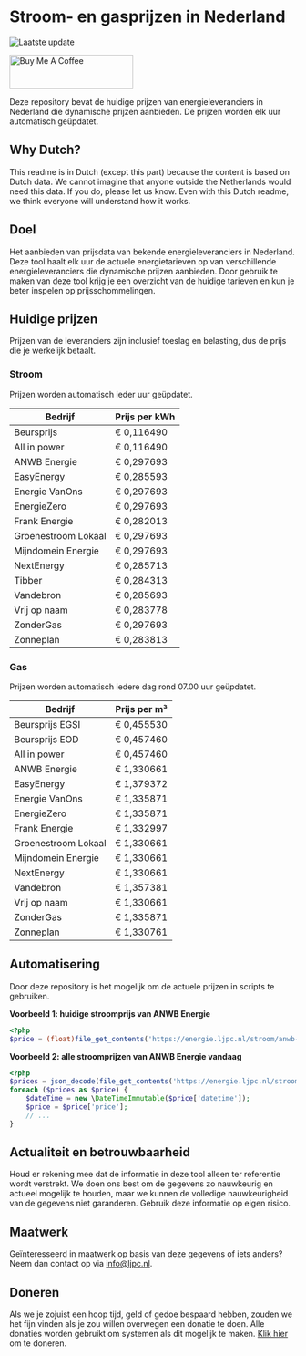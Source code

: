 # Stroom- en gasprijzen in Nederland

![Laatste update](https://img.shields.io/badge/laatste%20update-2025--01--18%2004%3A00%20CET-brightgreen)

<a href="https://www.buymeacoffee.com/Lars-" target="_blank"><img src="https://cdn.buymeacoffee.com/buttons/v2/default-orange.png" alt="Buy Me A Coffee" height="60" style="height: 60px !important;width: 217px !important;" ></a>

Deze repository bevat de huidige prijzen van energieleveranciers in Nederland die dynamische prijzen aanbieden. De prijzen worden elk uur automatisch geüpdatet.

## Why Dutch?

This readme is in Dutch (except this part) because the content is based on Dutch data. We cannot imagine that anyone outside the Netherlands would need this data. If you do, please let us know. Even with this Dutch readme, we think
everyone will understand how it works.

## Doel

Het aanbieden van prijsdata van bekende energieleveranciers in Nederland. Deze tool haalt elk uur de actuele energietarieven op van verschillende energieleveranciers die dynamische prijzen aanbieden. Door gebruik te maken van deze tool
krijg je een overzicht van de huidige tarieven en kun je beter inspelen op prijsschommelingen.

## Huidige prijzen

Prijzen van de leveranciers zijn inclusief toeslag en belasting, dus de prijs die je werkelijk betaalt.

### Stroom

Prijzen worden automatisch ieder uur geüpdatet.

 Bedrijf | Prijs per kWh 
---------|---------------
Beursprijs | € 0,116490
All in power | € 0,116490
ANWB Energie | € 0,297693
EasyEnergy | € 0,285593
Energie VanOns | € 0,297693
EnergieZero | € 0,297693
Frank Energie | € 0,282013
Groenestroom Lokaal | € 0,297693
Mijndomein Energie | € 0,297693
NextEnergy | € 0,285713
Tibber | € 0,284313
Vandebron | € 0,285693
Vrij op naam | € 0,283778
ZonderGas | € 0,297693
Zonneplan | € 0,283813


### Gas

Prijzen worden automatisch iedere dag rond 07.00 uur geüpdatet.

 Bedrijf | Prijs per m³ 
---------|--------------
Beursprijs EGSI | € 0,455530
Beursprijs EOD | € 0,457460
All in power | € 0,457460
ANWB Energie | € 1,330661
EasyEnergy | € 1,379372
Energie VanOns | € 1,335871
EnergieZero | € 1,335871
Frank Energie | € 1,332997
Groenestroom Lokaal | € 1,330661
Mijndomein Energie | € 1,330661
NextEnergy | € 1,330661
Vandebron | € 1,357381
Vrij op naam | € 1,330661
ZonderGas | € 1,335871
Zonneplan | € 1,330761


## Automatisering

Door deze repository is het mogelijk om de actuele prijzen in scripts te gebruiken.

**Voorbeeld 1: huidige stroomprijs van ANWB Energie**

```php
<?php
$price = (float)file_get_contents('https://energie.ljpc.nl/stroom/anwb-energie-nu.txt');

```

**Voorbeeld 2: alle stroomprijzen van ANWB Energie vandaag**

```php
<?php
$prices = json_decode(file_get_contents('https://energie.ljpc.nl/stroom/all-in-power-vandaag.json'),true);
foreach ($prices as $price) {
    $dateTime = new \DateTimeImmutable($price['datetime']);
    $price = $price['price'];
    // ...
}
```

## Actualiteit en betrouwbaarheid

Houd er rekening mee dat de informatie in deze tool alleen ter referentie wordt verstrekt. We doen ons best om de gegevens zo nauwkeurig en actueel mogelijk te houden, maar we kunnen de volledige nauwkeurigheid van de gegevens niet
garanderen. Gebruik deze informatie op eigen risico.

## Maatwerk

Geïnteresseerd in maatwerk op basis van deze gegevens of iets anders? Neem dan contact op
via [info@ljpc.nl](mailto:info@ljpc.nl?subject=Energie%20prijzen).

## Doneren

Als we je zojuist een hoop tijd, geld of gedoe bespaard hebben, zouden we het fijn vinden als je zou willen overwegen een
donatie te doen. Alle donaties worden gebruikt om systemen als dit mogelijk te
maken. [Klik hier](https://www.buymeacoffee.com/Lars-) om te doneren.
